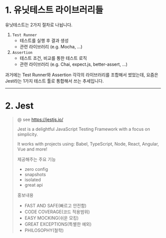 # 1. 유닛테스트 라이브러리들

유닛테스트는 2가지 절차로 나뉩니다.

1. `Test Runner`
   - 테스트를 실행 후 결과 생성
   - 관련 라이브러리 (e.g. Mocha, ...)
2. `Assertion`
   - 테스트 조건, 비교를 통한 테스트 로직
   - 관련 라이브러리 (e.g. Chai, expect.js, better-assert, ...)

과거에는 Test Runner와 Assertion 각각의 라이브러리를 조합해서 썼었는데, 요즘은 Jest라는 1가지 테스트 툴로 통합해서 쓰는 추세입니다.

---

# 2. Jest

> @ see https://jestjs.io/
>
> Jest is a delightful JavaScript Testing Framework with a focus on simplicity.
>
> It works with projects using: Babel,
> TypeScript, Node, React, Angular, Vue and more!
>
> 제공해주는 주요 기능
>
> - zero config
> - snapshots
> - isolated
> - great api
>
> 홍보내용
>
> - FAST AND SAFE(빠르고 안전함)
> - CODE COVERAGE(코드 적용범위)
> - EASY MOCKING(쉬운 모킹)
> - GREAT EXCEPTIONS(특별한 예외)
> - PHILOSOPHY(철학)
